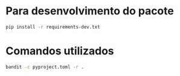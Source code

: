 # Para desenvolvimento do pacote

```bash
pip install -r requirements-dev.txt
```

# Comandos utilizados
```bash
bandit -c pyproject.toml -r .
```
